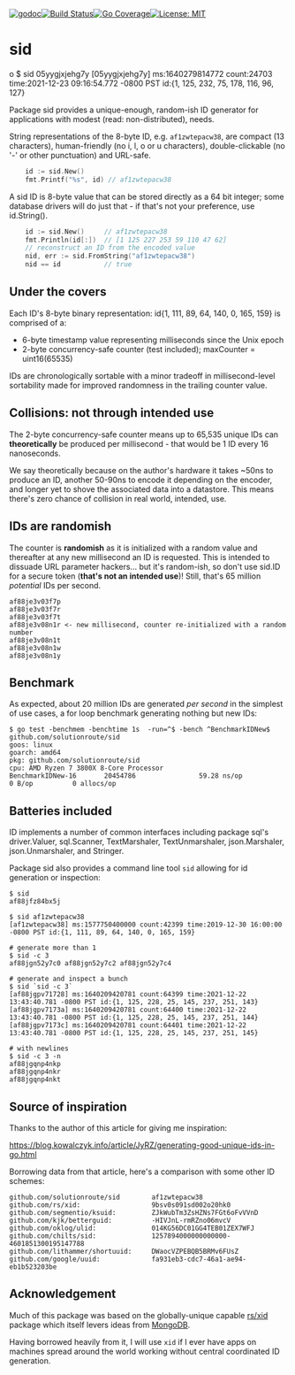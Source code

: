 [![godoc](http://img.shields.io/badge/godev-reference-blue.svg?style=flat)](https://pkg.go.dev/github.com/solutionroute/sid?tab=doc)[![Build Status](https://travis-ci.org/solutionroute/sid.svg?branch=master)](https://travis-ci.org/solutionroute/sid)[![Go Coverage](https://img.shields.io/badge/coverage-98.3%25-brightgreen.svg?style=flat)](http://gocover.io/github.com/solutionroute/sid)[![License: MIT](https://img.shields.io/badge/License-MIT-yellow.svg)](https://opensource.org/licenses/MIT)

# sid
o
$ sid 05yygjxjehg7y
[05yygjxjehg7y] ms:1640279814772 count:24703 time:2021-12-23 09:16:54.772 -0800 PST id:{1, 125, 232, 75, 178, 116, 96, 127}

Package sid provides a unique-enough, random-ish ID generator for applications
with modest (read: non-distributed), needs.

String representations of the 8-byte ID, e.g. `af1zwtepacw38`, are compact (13
characters), human-friendly (no i, l, o or u characters), double-clickable (no
'-' or other punctuation) and URL-safe.

```go
    id := sid.New()
    fmt.Printf("%s", id) // af1zwtepacw38
```

A sid ID is 8-byte value that can be stored directly as a 64 bit integer; some database
drivers will do just that - if that's not your preference, use id.String().

```go
    id := sid.New()     // af1zwtepacw38
    fmt.Println(id[:])  // [1 125 227 253 59 110 47 62]
    // reconstruct an ID from the encoded value
    nid, err := sid.FromString("af1zwtepacw38") 
    nid == id           // true
```

## Under the covers

Each ID's 8-byte binary representation: id{1, 111, 89, 64, 140, 0, 165, 159} is
comprised of a:

- 6-byte timestamp value representing milliseconds since the Unix epoch
- 2-byte concurrency-safe counter (test included); maxCounter = uint16(65535)

IDs are chronologically sortable with a minor tradeoff in millisecond-level
sortability made for improved randomness in the trailing counter value.

## Collisions: not through intended use

The 2-byte concurrency-safe counter means up to 65,535 unique IDs can
**theoretically** be produced per millisecond - that would be 1 ID every 16
nanoseconds.

We say theoretically because on the author's hardware it takes ~50ns to produce
an ID, another 50-90ns to encode it depending on the encoder, and longer yet to
shove the associated data into a datastore. This means there's zero chance of
collision in real world, intended, use.

## IDs are randomish

The counter is **randomish** as it is initialized with a random value and
thereafter at any new millisecond an ID is requested. This is intended to
dissuade URL parameter hackers... but it's random-ish, so don't use sid.ID for a
secure token (**that's not an intended use**)! Still, that's 65 million
*potential* IDs per second. 

    af88je3v03f7p
    af88je3v03f7r
    af88je3v03f7t
    af88je3v08n1r <- new millisecond, counter re-initialized with a random number
    af88je3v08n1t
    af88je3v08n1w
    af88je3v08n1y

## Benchmark

As expected, about 20 million IDs are generated *per second* in the simplest of
use cases, a for loop benchmark generating nothing but new IDs:

    $ go test -benchmem -benchtime 1s  -run=^$ -bench ^BenchmarkIDNew$ github.com/solutionroute/sid
    goos: linux
    goarch: amd64
    pkg: github.com/solutionroute/sid
    cpu: AMD Ryzen 7 3800X 8-Core Processor
    BenchmarkIDNew-16       20454786                59.28 ns/op            0 B/op          0 allocs/op

## Batteries included

ID implements a number of common interfaces including package sql's
driver.Valuer, sql.Scanner, TextMarshaler, TextUnmarshaler, json.Marshaler,
json.Unmarshaler, and Stringer.

Package sid also provides a command line tool `sid` allowing for id generation or inspection:

    $ sid
    af88jfz84bx5j

    $ sid af1zwtepacw38
    [af1zwtepacw38] ms:1577750400000 count:42399 time:2019-12-30 16:00:00 -0800 PST id:{1, 111, 89, 64, 140, 0, 165, 159}

    # generate more than 1
    $ sid -c 3
    af88jgn52y7c0 af88jgn52y7c2 af88jgn52y7c4

    # generate and inspect a bunch
    $ sid `sid -c 3`
    [af88jgpv71728] ms:1640209420781 count:64399 time:2021-12-22 13:43:40.781 -0800 PST id:{1, 125, 228, 25, 145, 237, 251, 143}
    [af88jgpv7173a] ms:1640209420781 count:64400 time:2021-12-22 13:43:40.781 -0800 PST id:{1, 125, 228, 25, 145, 237, 251, 144}
    [af88jgpv7173c] ms:1640209420781 count:64401 time:2021-12-22 13:43:40.781 -0800 PST id:{1, 125, 228, 25, 145, 237, 251, 145}

    # with newlines
    $ sid -c 3 -n
    af88jgqnp4nkp
    af88jgqnp4nkr
    af88jgqnp4nkt

## Source of inspiration

Thanks to the author of this article for giving me inspiration:

https://blog.kowalczyk.info/article/JyRZ/generating-good-unique-ids-in-go.html

Borrowing data from that article, here's a comparison with some other ID schemes:

    github.com/solutionroute/sid        af1zwtepacw38
    github.com/rs/xid:                  9bsv0s091sd002o20hk0
    github.com/segmentio/ksuid:         ZJkWubTm3ZsHZNs7FGt6oFvVVnD
    github.com/kjk/betterguid:          -HIVJnL-rmRZno06mvcV
    github.com/oklog/ulid:              014KG56DC01GG4TEB01ZEX7WFJ
    github.com/chilts/sid:              1257894000000000000-4601851300195147788
    github.com/lithammer/shortuuid:     DWaocVZPEBQB5BRMv6FUsZ
    github.com/google/uuid:             fa931eb3-cdc7-46a1-ae94-eb1b523203be

## Acknowledgement

Much of this package was based on the globally-unique capable
[rs/xid](https://github.com/rs/xid) package which itself levers ideas from
[MongoDB](https://docs.mongodb.com/manual/reference/method/ObjectId/).

Having borrowed heavily from it, I will use `xid` if I ever have apps on machines
spread around the world working without central coordinated ID generation.
